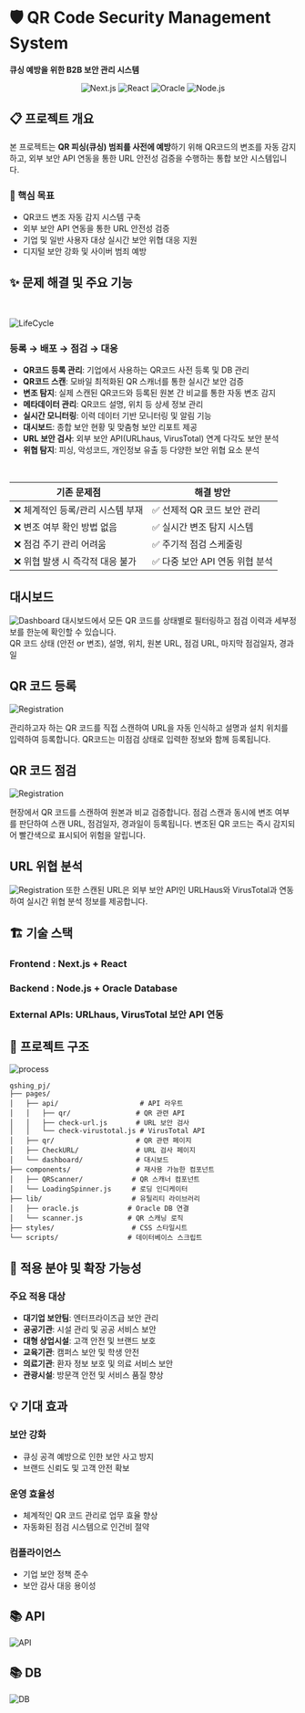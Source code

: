 # 🛡️ QR Code Security Management System

**큐싱 예방을 위한 B2B 보안 관리 시스템**

<div align="center">

![Next.js](https://img.shields.io/badge/Next.js-000000?style=for-the-badge&logo=next.js&logoColor=white)
![React](https://img.shields.io/badge/React-20232A?style=for-the-badge&logo=react&logoColor=61DAFB)
![Oracle](https://img.shields.io/badge/Oracle-F80000?style=for-the-badge&logo=oracle&logoColor=white)
![Node.js](https://img.shields.io/badge/Node.js-43853D?style=for-the-badge&logo=node.js&logoColor=white)

</div>

## 📋 프로젝트 개요

본 프로젝트는 **QR 피싱(큐싱) 범죄를 사전에 예방**하기 위해 QR코드의 변조를 자동 감지하고, 외부 보안 API 연동을 통한 URL 안전성 검증을 수행하는 통합 보안 시스템입니다.

### 🎯 핵심 목표

- QR코드 변조 자동 감지 시스템 구축
- 외부 보안 API 연동을 통한 URL 안전성 검증
- 기업 및 일반 사용자 대상 실시간 보안 위협 대응 지원
- 디지털 보안 강화 및 사이버 범죄 예방

## ✨ 문제 해결 및 주요 기능

<br/>

![LifeCycle](/screenshot/LifeCycle.png)

### <b> 등록 → 배포 → 점검 → 대응 </b>

- **QR코드 등록 관리**: 기업에서 사용하는 QR코드 사전 등록 및 DB 관리
- **QR코드 스캔**: 모바일 최적화된 QR 스캐너를 통한 실시간 보안 검증
- **변조 탐지**: 실제 스캔된 QR코드와 등록된 원본 간 비교를 통한 자동 변조 감지
- **메타데이터 관리**: QR코드 설명, 위치 등 상세 정보 관리
- **실시간 모니터링**: 이력 데이터 기반 모니터링 및 알림 기능
- **대시보드**: 종합 보안 현황 및 맞춤형 보안 리포트 제공
- **URL 보안 검사**: 외부 보안 API(URLhaus, VirusTotal) 연계 다각도 보안 분석
- **위협 탐지**: 피싱, 악성코드, 개인정보 유출 등 다양한 보안 위협 요소 분석

<br/>

| 기존 문제점                       | 해결 방안                       |
| --------------------------------- | ------------------------------- |
| ❌ 체계적인 등록/관리 시스템 부재 | ✅ 선제적 QR 코드 보안 관리     |
| ❌ 변조 여부 확인 방법 없음       | ✅ 실시간 변조 탐지 시스템      |
| ❌ 점검 주기 관리 어려움          | ✅ 주기적 점검 스케줄링         |
| ❌ 위협 발생 시 즉각적 대응 불가  | ✅ 다중 보안 API 연동 위협 분석 |

## 대시보드

![Dashboard](/screenshot/00.png)
대시보드에서 모든 QR 코드를 상태별로 필터링하고 점검 이력과 세부정보를 한눈에 확인할 수 있습니다. <br/>
QR 코드 상태 (안전 or 변조), 설명, 위치, 원본 URL, 점검 URL, 마지막 점검일자, 경과일

## QR 코드 등록

![Registration](/screenshot/01.webp)

관리하고자 하는 QR 코드를 직접 스캔하여 URL을 자동 인식하고 설명과 설치 위치를 입력하여 등록합니다. QR코드는 미점검 상태로 입력한 정보와 함께 등록됩니다.

## QR 코드 점검

![Registration](/screenshot/02.webp)

현장에서 QR 코드를 스캔하여 원본과 비교 검증합니다. 점검 스캔과 동시에 변조 여부를 판단하여 스캔 URL, 점검일자, 경과일이 등록됩니다.
변조된 QR 코드는 즉시 감지되어 빨간색으로 표시되어 위험을 알립니다.

## URL 위협 분석

![Registration](/screenshot/03.webp)
또한 스캔된 URL은 외부 보안 API인
URLHaus와 VirusTotal과 연동하여 실시간 위협 분석 정보를 제공합니다.

## 🏗️ 기술 스택

### Frontend : **Next.js** + **React**

### Backend : **Node.js** + **Oracle Database**

### **External APIs**: URLhaus, VirusTotal 보안 API 연동

## 📁 프로젝트 구조

![process](/screenshot/Process.png)

```
qshing_pj/
├── pages/
│   ├── api/                    # API 라우트
│   │   ├── qr/                # QR 관련 API
│   │   ├── check-url.js       # URL 보안 검사
│   │   └── check-virustotal.js # VirusTotal API
│   ├── qr/                    # QR 관련 페이지
│   ├── CheckURL/              # URL 검사 페이지
│   └── dashboard/             # 대시보드
├── components/                # 재사용 가능한 컴포넌트
│   ├── QRScanner/            # QR 스캐너 컴포넌트
│   └── LoadingSpinner.js     # 로딩 인디케이터
├── lib/                      # 유틸리티 라이브러리
│   ├── oracle.js            # Oracle DB 연결
│   └── scanner.js           # QR 스캐닝 로직
├── styles/                   # CSS 스타일시트
└── scripts/                 # 데이터베이스 스크립트
```

## 🎯 적용 분야 및 확장 가능성

### 주요 적용 대상

- **대기업 보안팀**: 엔터프라이즈급 보안 관리
- **공공기관**: 시설 관리 및 공공 서비스 보안
- **대형 상업시설**: 고객 안전 및 브랜드 보호
- **교육기관**: 캠퍼스 보안 및 학생 안전
- **의료기관**: 환자 정보 보호 및 의료 서비스 보안
- **관광시설**: 방문객 안전 및 서비스 품질 향상

## 💡 기대 효과

### 보안 강화

- 큐싱 공격 예방으로 인한 보안 사고 방지
- 브랜드 신뢰도 및 고객 안전 확보

### 운영 효율성

- 체계적인 QR 코드 관리로 업무 효율 향상
- 자동화된 점검 시스템으로 인건비 절약

### 컴플라이언스

- 기업 보안 정책 준수
- 보안 감사 대응 용이성

## 📚 API

![API](/screenshot/API.png)

## 📚 DB

![DB](/screenshot/DB.png)
